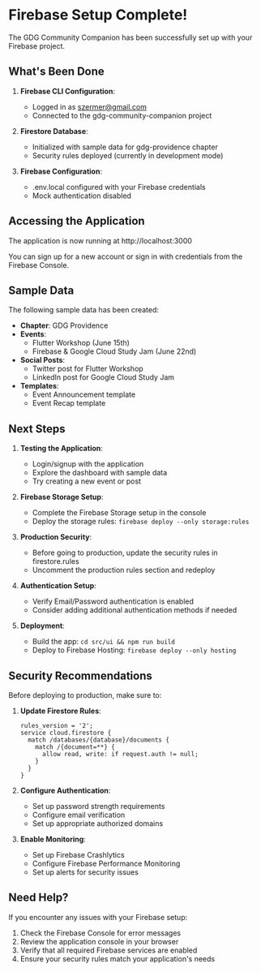 # Firebase Setup Complete!

The GDG Community Companion has been successfully set up with your Firebase project.

## What's Been Done

1. **Firebase CLI Configuration**:
   - Logged in as szermer@gmail.com
   - Connected to the gdg-community-companion project

2. **Firestore Database**:
   - Initialized with sample data for gdg-providence chapter
   - Security rules deployed (currently in development mode)

3. **Firebase Configuration**:
   - .env.local configured with your Firebase credentials
   - Mock authentication disabled

## Accessing the Application

The application is now running at http://localhost:3000

You can sign up for a new account or sign in with credentials from the Firebase Console.

## Sample Data

The following sample data has been created:

- **Chapter**: GDG Providence
- **Events**: 
  - Flutter Workshop (June 15th)
  - Firebase & Google Cloud Study Jam (June 22nd)
- **Social Posts**: 
  - Twitter post for Flutter Workshop
  - LinkedIn post for Google Cloud Study Jam
- **Templates**: 
  - Event Announcement template
  - Event Recap template

## Next Steps

1. **Testing the Application**:
   - Login/signup with the application
   - Explore the dashboard with sample data
   - Try creating a new event or post

2. **Firebase Storage Setup**:
   - Complete the Firebase Storage setup in the console
   - Deploy the storage rules: `firebase deploy --only storage:rules`

3. **Production Security**:
   - Before going to production, update the security rules in firestore.rules
   - Uncomment the production rules section and redeploy

4. **Authentication Setup**:
   - Verify Email/Password authentication is enabled
   - Consider adding additional authentication methods if needed

5. **Deployment**:
   - Build the app: `cd src/ui && npm run build`
   - Deploy to Firebase Hosting: `firebase deploy --only hosting`

## Security Recommendations

Before deploying to production, make sure to:

1. **Update Firestore Rules**:
   ```
   rules_version = '2';
   service cloud.firestore {
     match /databases/{database}/documents {
       match /{document=**} {
         allow read, write: if request.auth != null;
       }
     }
   }
   ```

2. **Configure Authentication**:
   - Set up password strength requirements
   - Configure email verification
   - Set up appropriate authorized domains

3. **Enable Monitoring**:
   - Set up Firebase Crashlytics
   - Configure Firebase Performance Monitoring
   - Set up alerts for security issues

## Need Help?

If you encounter any issues with your Firebase setup:

1. Check the Firebase Console for error messages
2. Review the application console in your browser
3. Verify that all required Firebase services are enabled
4. Ensure your security rules match your application's needs
